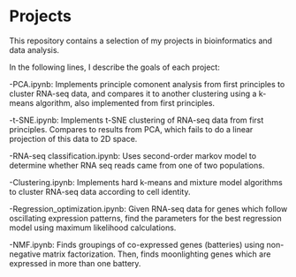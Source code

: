 # Projects

This repository contains a selection of my projects in bioinformatics and data analysis.

In the following lines, I describe the goals of each project:

-PCA.ipynb: Implements principle comonent analysis from first principles to cluster RNA-seq data, and compares it to another clustering using a k-means algorithm, also implemented from first principles.

-t-SNE.ipynb: Implements t-SNE clustering of RNA-seq data from first principles. Compares to results from PCA, which fails to do a linear projection of this data to 2D space.

-RNA-seq classification.ipynb: Uses second-order markov model to determine whether RNA seq reads came from one of two populations.

-Clustering.ipynb: Implements hard k-means and mixture model algorithms to cluster RNA-seq data according to cell identity. 
      
-Regression_optimization.ipynb: Given RNA-seq data for genes which follow oscillating expression patterns, find the parameters for the best regression model using maximum likelihood calculations.

-NMF.ipynb: Finds groupings of co-expressed genes (batteries) using non-negative matrix factorization. Then, finds moonlighting genes which are expressed in more than one battery.
